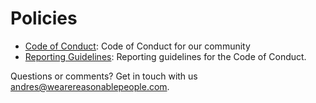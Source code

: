 Policies
========

* [Code of Conduct](code_of_conduct.md): Code of Conduct for our community
* [Reporting Guidelines](reporting_guidelines.md): Reporting guidelines for the Code of Conduct.

Questions or comments? Get in touch with us andres@wearereasonablepeople.com.
